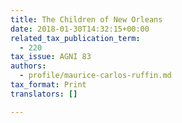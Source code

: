 ```yaml
---
title: The Children of New Orleans
date: 2018-01-30T14:32:15+00:00
related_tax_publication_term:
  - 220
tax_issue: AGNI 83
authors:
  - profile/maurice-carlos-ruffin.md
tax_format: Print
translators: []

---
```

